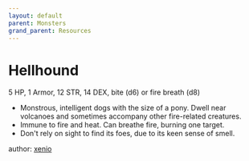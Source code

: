 ```yaml
---
layout: default
parent: Monsters
grand_parent: Resources
---
```


# Hellhound

5 HP, 1 Armor, 12 STR, 14 DEX, bite (d6) or fire breath (d8)

- Monstrous, intelligent dogs with the size of a pony. Dwell near volcanoes and sometimes accompany other fire-related creatures.
- Immune to fire and heat. Can breathe fire, burning one target.
- Don't rely on sight to find its foes, due to its keen sense of smell. 

author: [xenio](https://xenioinabottle.blogspot.com)
